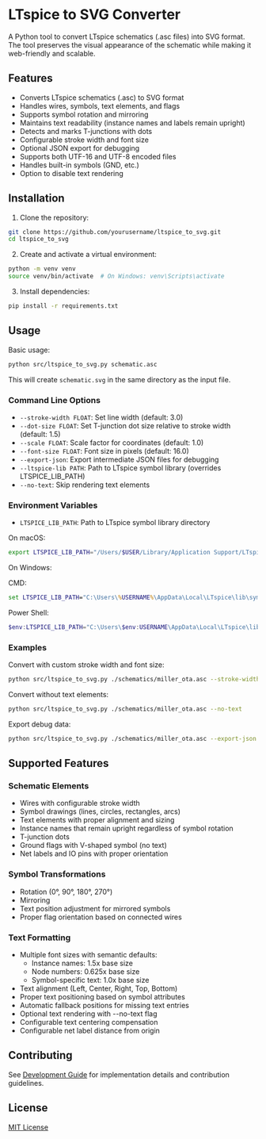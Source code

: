 # LTspice to SVG Converter

A Python tool to convert LTspice schematics (.asc files) into SVG format. The tool preserves the visual appearance of the schematic while making it web-friendly and scalable.

## Features

- Converts LTspice schematics (.asc) to SVG format
- Handles wires, symbols, text elements, and flags
- Supports symbol rotation and mirroring
- Maintains text readability (instance names and labels remain upright)
- Detects and marks T-junctions with dots
- Configurable stroke width and font size
- Optional JSON export for debugging
- Supports both UTF-16 and UTF-8 encoded files
- Handles built-in symbols (GND, etc.)
- Option to disable text rendering

## Installation

1. Clone the repository:
```bash
git clone https://github.com/yourusername/ltspice_to_svg.git
cd ltspice_to_svg
```

2. Create and activate a virtual environment:
```bash
python -m venv venv
source venv/bin/activate  # On Windows: venv\Scripts\activate
```

3. Install dependencies:
```bash
pip install -r requirements.txt
```

## Usage

Basic usage:
```bash
python src/ltspice_to_svg.py schematic.asc
```

This will create `schematic.svg` in the same directory as the input file.

### Command Line Options

- `--stroke-width FLOAT`: Set line width (default: 3.0)
- `--dot-size FLOAT`: Set T-junction dot size relative to stroke width (default: 1.5)
- `--scale FLOAT`: Scale factor for coordinates (default: 1.0)
- `--font-size FLOAT`: Font size in pixels (default: 16.0)
- `--export-json`: Export intermediate JSON files for debugging
- `--ltspice-lib PATH`: Path to LTspice symbol library (overrides LTSPICE_LIB_PATH)
- `--no-text`: Skip rendering text elements

### Environment Variables

- `LTSPICE_LIB_PATH`: Path to LTspice symbol library directory

On macOS:
```bash
export LTSPICE_LIB_PATH="/Users/$USER/Library/Application Support/LTspice/lib/sym"
```

On Windows:

CMD:
```cmd
set LTSPICE_LIB_PATH="C:\Users\%USERNAME%\AppData\Local\LTspice\lib\sym"
```
Power Shell:
```powershell
$env:LTSPICE_LIB_PATH="C:\Users\$env:USERNAME\AppData\Local\LTspice\lib\sym"
```

### Examples

Convert with custom stroke width and font size:
```bash
python src/ltspice_to_svg.py ./schematics/miller_ota.asc --stroke-width 2.0 --font-size 20.0
```

Convert without text elements:
```bash
python src/ltspice_to_svg.py ./schematics/miller_ota.asc --no-text
```

Export debug data:
```bash
python src/ltspice_to_svg.py ./schematics/miller_ota.asc --export-json
```

## Supported Features

### Schematic Elements
- Wires with configurable stroke width
- Symbol drawings (lines, circles, rectangles, arcs)
- Text elements with proper alignment and sizing
- Instance names that remain upright regardless of symbol rotation
- T-junction dots
- Ground flags with V-shaped symbol (no text)
- Net labels and IO pins with proper orientation

### Symbol Transformations
- Rotation (0°, 90°, 180°, 270°)
- Mirroring
- Text position adjustment for mirrored symbols
- Proper flag orientation based on connected wires

### Text Formatting
- Multiple font sizes with semantic defaults:
  - Instance names: 1.5x base size
  - Node numbers: 0.625x base size
  - Symbol-specific text: 1.0x base size
- Text alignment (Left, Center, Right, Top, Bottom)
- Proper text positioning based on symbol attributes
- Automatic fallback positions for missing text entries
- Optional text rendering with --no-text flag
- Configurable text centering compensation
- Configurable net label distance from origin

## Contributing

See [Development Guide](doc/development.md) for implementation details and contribution guidelines.

## License

[MIT License](LICENSE)
